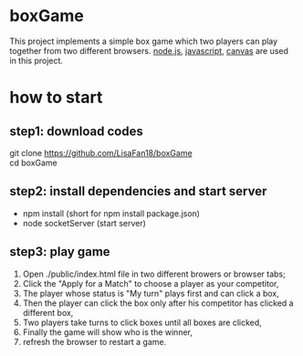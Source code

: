 # boxGame

This project implements a simple box game which two players can play together from two different browsers. 
[node.js](https://nodejs.org/en/), [javascript](https://developer.mozilla.org/en-US/docs/Web/JavaScript), [canvas](https://www.html5canvastutorials.com/) are used in this project. 

# how to start
## step1: download codes
git clone https://github.com/LisaFan18/boxGame  
cd boxGame
## step2: install dependencies and start server
* npm install       (short for npm install package.json) 
* node socketServer (start server)  

## step3: play game
1. Open ./public/index.html file in two different browers or browser tabs;  
2. Click the "Apply for a Match" to choose a player as your competitor, 
3. The player whose status is "My turn" plays first and can click a box,
4. Then the player can click the box only after his competitor has clicked a different box,
5. Two players take turns to click boxes until all boxes are clicked,
6. Finally the game will show who is the winner,
7. refresh the browser to restart a game. 

